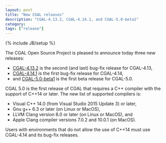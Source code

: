 ```yaml
---
layout: post
title: "New CGAL releases"
description: "CGAL-4.13.2, CGAL-4.14.1, and CGAL-5.0-beta1"
category:
tags: ["release"]
---
```

{% include JB/setup %}

<div markdown="1">
The CGAL Open Source Project is pleased to announce today three new
releases:

  * [CGAL-4.13.2](../cgal4132) is the second (and last) bug-fix release for CGAL-4.13,
  * [CGAL-4.14.1](../cgal4141) is the first bug-fix release for CGAL-4.14,
  * and [CGAL-5.0-beta1](../cgal50-beta1) is the first beta release for CGAL-5.0.

CGAL 5.0 is the first release of CGAL that requires a C++ compiler
with the support of C++14 or later. The new list of supported
compilers is:

  -   Visual C++ 14.0 (from Visual Studio 2015 Update 3) or later,
  -   Gnu g++ 6.3 or later (on Linux or MacOS),
  -   LLVM Clang version 8.0 or later (on Linux or MacOS), and
  -   Apple Clang compiler versions 7.0.2 and 10.0.1 (on MacOS).

Users with environments that do not allow the use of C++14 must use
CGAL-4.14 and its bug-fix releases.

</div>

